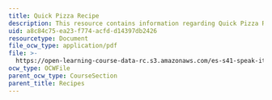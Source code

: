 ```yaml
---
title: Quick Pizza Recipe
description: This resource contains information regarding Quick Pizza Recipe.
uid: a8c84c75-ea23-f774-acfd-d14397db2426
resourcetype: Document
file_ocw_type: application/pdf
file: >-
  https://open-learning-course-data-rc.s3.amazonaws.com/es-s41-speak-italian-with-your-mouth-full-spring-2012/a8c84c75ea23f774acfdd14397db2426_MITES_S41S12_recipe_3.pdf
ocw_type: OCWFile
parent_ocw_type: CourseSection
parent_title: Recipes
---
```

